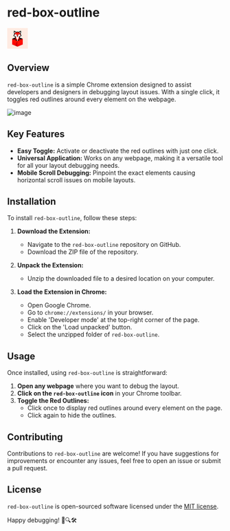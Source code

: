 # red-box-outline
![Red Fox Logo](icons/icon-48.png)

## Overview
`red-box-outline` is a simple Chrome extension designed to assist developers and designers in debugging layout issues. With a single click, it toggles red outlines around every element on the webpage.

![image](https://github.com/notzane/red-box-outline/assets/6006029/8617b7ed-71f4-4425-ac89-928e26ae4188)

## Key Features
- **Easy Toggle:** Activate or deactivate the red outlines with just one click.
- **Universal Application:** Works on any webpage, making it a versatile tool for all your layout debugging needs.
- **Mobile Scroll Debugging:** Pinpoint the exact elements causing horizontal scroll issues on mobile layouts.

## Installation
To install `red-box-outline`, follow these steps:

1. **Download the Extension:**
   - Navigate to the `red-box-outline` repository on GitHub.
   - Download the ZIP file of the repository.

2. **Unpack the Extension:**
   - Unzip the downloaded file to a desired location on your computer.

3. **Load the Extension in Chrome:**
   - Open Google Chrome.
   - Go to `chrome://extensions/` in your browser.
   - Enable 'Developer mode' at the top-right corner of the page.
   - Click on the 'Load unpacked' button.
   - Select the unzipped folder of `red-box-outline`.

## Usage
Once installed, using `red-box-outline` is straightforward:

1. **Open any webpage** where you want to debug the layout.
2. **Click on the `red-box-outline` icon** in your Chrome toolbar.
3. **Toggle the Red Outlines:**
   - Click once to display red outlines around every element on the page.
   - Click again to hide the outlines.

## Contributing
Contributions to `red-box-outline` are welcome! If you have suggestions for improvements or encounter any issues, feel free to open an issue or submit a pull request.

## License
`red-box-outline` is open-sourced software licensed under the [MIT license](LICENSE).

Happy debugging! 🐞🔍🛠️
